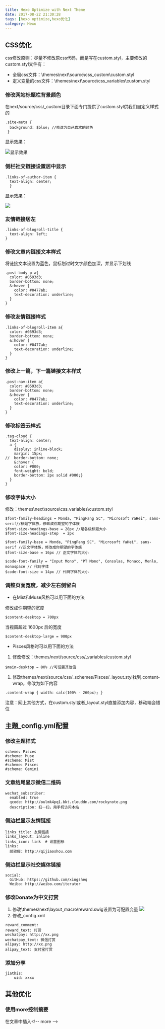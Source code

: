 ```yaml
---
title: Hexo Optimize with Next Theme
date: 2017-08-22 21:30:28
tags: [hexo optimize,hexo优化]
category: Hexo
---
```


## CSS优化

css修改原则：尽量不修改原css代码，而是写在custom.styl，主要修改的custom.styl文件有：

- 全局css文件：\themes\next\source\css\_custom\custom.styl
- 定义变量的css文件：\themes\next\source\css\_variables\custom.styl

### 修改网站标题栏背景颜色

在next/source/css/_custom目录下面专门提供了custom.styl供我们自定义样式的

```
.site-meta {
  background: $blue; //修改为自己喜欢的颜色
 }
```

显示效果：

![显示效果](http://oulmk4pq1.bkt.clouddn.com/logo.png)

<!-- more -->

### 侧栏社交链接设置居中显示

```
.links-of-author-item {
  text-align: center;
  }
```

显示效果：

![](http://oulmk4pq1.bkt.clouddn.com/socialLink.png)

### 友情链接居左

```
.links-of-blogroll-title {
  text-align: left;
}
```

### 修改文章内链接文本样式

将链接文本设置为蓝色，鼠标划过时文字颜色加深，并显示下划线

```
.post-body p a{
  color: #0593d3;
  border-bottom: none;
  &:hover {
    color: #0477ab;
    text-decoration: underline;
  }
}
```

### 修改友情链接样式

```
.links-of-blogroll-item a{
  color: #0593d3;
  border-bottom: none;
  &:hover {
    color: #0477ab;
    text-decoration: underline;
  }
}
```

### 修改上一篇，下一篇链接文本样式

```
.post-nav-item a{
  color: #0593d3;
  border-bottom: none;
  &:hover {
    color: #0477ab;
    text-decoration: underline;
  }
}
```

### 修改标签云样式

```
.tag-cloud {
  text-align: center;
  a {
    display: inline-block;
    margin: 15px;
//	border-bottom: none;
	&:hover {
    color: #000;
	font-weight: bold;
    border-bottom: 2px solid #000;}
  }
}
```

### 修改字体大小

修改：themes\next\source\css\_variables\custom.styl

```
$font-family-headings = Monda, "PingFang SC", "Microsoft YaHei", sans-serif//标题字体族，修改成你期望的字体族
$font-size-headings-base = 28px //是各级标题大小
$font-size-headings-step  = 2px
 
$font-family-base = Monda, "PingFang SC", "Microsoft YaHei", sans-serif //正文字体族，修改成你期望的字体族
$font-size-base = 16px // 正文字体的大小

$code-font-family = "Input Mono", "PT Mono", Consolas, Monaco, Menlo, monospace // 代码字体
$code-font-size = 14px // 代码字体的大小
```

### 调整页面宽度，减少左右侧留白

- 在Mist和Muse风格可以用下面的方法

修改成你期望的宽度

```
$content-desktop = 700px
```

当视窗超过 1600px 后的宽度

```
$content-desktop-large = 900px
```

- Pisces风格时可以用下面的方法

1. 修改修改：themes/next/source/css/_variables/custom.styl

```
$main-desktop = 80% //可设置其他值
```

1. 修改themes/next/source/css/_schemes/Pisces/_layout.styl找到.content-wrap，修改为如下内容

```
.content-wrap { width: calc(100% - 260px); }
```

注意：网上其他方式，在custom.styl或者_layout.styl直接添加内容，移动端会错位

## 主题_config.yml配置

### 修改主题样式

```
scheme: Pisces
#scheme: Muse
#scheme: Mist
#scheme: Pisces
#scheme: Gemini
```

### 文章结尾显示微信二维码

```
wechat_subscriber:
  enabled: true
  qcode: http://oulmk4pq1.bkt.clouddn.com/rockynote.png
  description: 扫一扫，用手机访问本站
```

### 侧边栏显示友情链接

```
links_title: 友情链接
links_layout: inline
links_icon: link  # 设置图标
links:
  祁较瘦: http://qijiaoshou.com
```

### 侧边栏显示社交媒体链接

```
social:
  GitHub: https://github.com/xingsheq
  Weibo: http://weibo.com/iterator
```



### 修改Donate为中文打赏

1. 修改\themes\next\layout\_macro\reward.swig设置为可配置变量
   ![](http://oulmk4pq1.bkt.clouddn.com/donate_modify.png)
2. 修改_config.xml

```
reward_comment:
reward_text: 打赏
wechatpay: http://xx.png
wechatpay_text: 微信打赏
alipay: http://xx.png
alipay_text: 支付宝打赏
```

### 添加分享

```
jiathis:
	uid: xxxx
```

## 其他优化

### 使用more控制摘要

在文章中插入\<!-- more -->